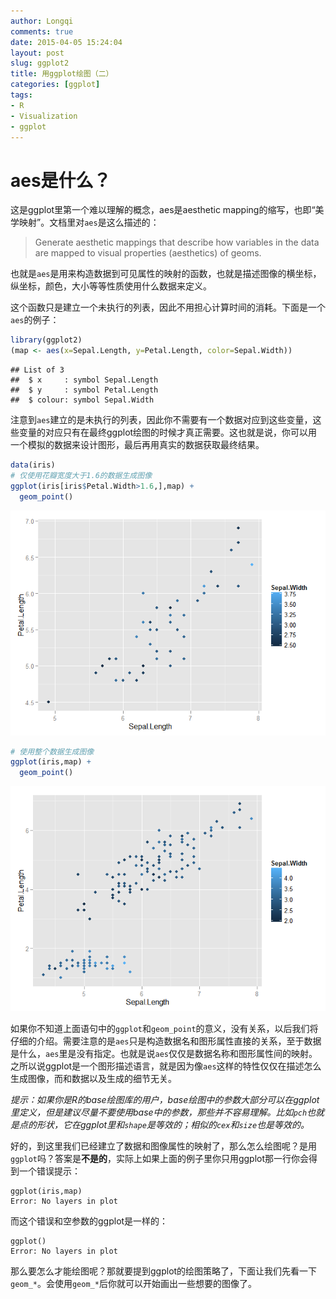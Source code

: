```yaml
---
author: Longqi
comments: true
date: 2015-04-05 15:24:04
layout: post
slug: ggplot2
title: 用ggplot绘图（二）
categories: [ggplot]
tags:
- R
- Visualization
- ggplot
---
```

# aes是什么？
这是ggplot里第一个难以理解的概念，aes是aesthetic mapping的缩写，也即“美学映射”。文档里对`aes`是这么描述的：

>  Generate aesthetic mappings that describe how variables in the data are mapped to visual properties (aesthetics) of geoms.

也就是`aes`是用来构造数据到可见属性的映射的函数，也就是描述图像的横坐标，纵坐标，颜色，大小等等性质使用什么数据来定义。

这个函数只是建立一个未执行的列表，因此不用担心计算时间的消耗。下面是一个`aes`的例子：


```r
library(ggplot2)
(map <- aes(x=Sepal.Length, y=Petal.Length, color=Sepal.Width))
```

```
## List of 3
##  $ x     : symbol Sepal.Length
##  $ y     : symbol Petal.Length
##  $ colour: symbol Sepal.Width
```

注意到`aes`建立的是未执行的列表，因此你不需要有一个数据对应到这些变量，这些变量的对应只有在最终ggplot绘图的时候才真正需要。这也就是说，你可以用一个模拟的数据来设计图形，最后再用真实的数据获取最终结果。


```r
data(iris)
# 仅使用花瓣宽度大于1.6的数据生成图像
ggplot(iris[iris$Petal.Width>1.6,],map) + 
  geom_point()
```

![](/public/images/ggplot/ggplot2_files/figure-html/unnamed-chunk-2-1.png) 

```r
# 使用整个数据生成图像
ggplot(iris,map) + 
  geom_point()
```

![](/public/images/ggplot/ggplot2_files/figure-html/unnamed-chunk-2-2.png) 

如果你不知道上面语句中的`ggplot`和`geom_point`的意义，没有关系，以后我们将仔细的介绍。需要注意的是`aes`只是构造数据名和图形属性直接的关系，至于数据是什么，`aes`里是没有指定。也就是说`aes`仅仅是数据名称和图形属性间的映射。之所以说ggplot是一个图形描述语言，就是因为像`aes`这样的特性仅仅在描述怎么生成图像，而和数据以及生成的细节无关。


*提示：如果你是R的base绘图库的用户，base绘图中的参数大部分可以在ggplot里定义，但是建议尽量不要使用base中的参数，那些并不容易理解。比如`pch`也就是点的形状，它在ggplot里和`shape`是等效的；相似的`cex`和`size`也是等效的。*
  
好的，到这里我们已经建立了数据和图像属性的映射了，那么怎么绘图呢？是用`ggplot`吗？答案是**不是的**，实际上如果上面的例子里你只用ggplot那一行你会得到一个错误提示：

```{}
ggplot(iris,map)
Error: No layers in plot
```

而这个错误和空参数的ggplot是一样的：

```{}
ggplot()
Error: No layers in plot
```


那么要怎么才能绘图呢？那就要提到ggplot的绘图策略了，下面让我们先看一下`geom_*`。会使用`geom_*`后你就可以开始画出一些想要的图像了。
